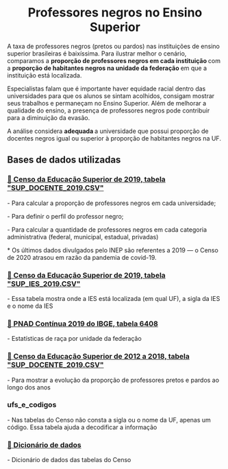 <h1 align="center">Professores negros no Ensino Superior</h1>

<p> A taxa de professores negros (pretos ou pardos) nas instituições de ensino superior brasileiras é baixíssima. Para ilustrar melhor o cenário, comparamos a <strong> proporção de professores negros em cada instituição </strong> com a <strong> proporção de habitantes negros na unidade da federação </strong> em que a instituição está localizada. </p>
<p> Especialistas falam que é importante haver equidade racial dentro das universidades para que os alunos se sintam acolhidos, consigam mostrar seus trabalhos e permaneçam no Ensino Superior. Além de melhorar a qualidade do ensino, a presença de professores negros pode contribuir para a diminuição da evasão.</p>
<p> A análise considera <strong> adequada </strong> a universidade que possui proporção de docentes negros igual ou superior à proporção de habitantes negros na UF. </p>

<h2> Bases de dados utilizadas </h2>

<h3> <a href="https://www.gov.br/inep/pt-br/areas-de-atuacao/pesquisas-estatisticas-e-indicadores/censo-da-educacao-superior/resultados">🔗 Censo da Educação Superior de 2019, tabela "SUP_DOCENTE_2019.CSV"</a> </h3>
<p> - Para calcular a proporção de professores negros em cada universidade; </p>
<p> - Para definir o perfil do professor negro; </p>
<p> - Para calcular a quantidade de professores negros em cada categoria administrativa (federal, municipal, estadual, privadas) </p>
<p> * Os últimos dados divulgados pelo INEP são referentes a 2019 — o Censo de 2020 atrasou em razão da pandemia de covid-19. </p>

<h3> <a href="https://www.gov.br/inep/pt-br/areas-de-atuacao/pesquisas-estatisticas-e-indicadores/censo-da-educacao-superior/resultados">🔗 Censo da Educação Superior de 2019, tabela "SUP_IES_2019.CSV"</a> </h3>
<p> - Essa tabela mostra onde a IES está localizada (em qual UF), a sigla da IES e o nome da IES </p>

<h3> <a href="https://sidra.ibge.gov.br/tabela/6408#resultado">🔗 PNAD Contínua 2019 do IBGE, tabela 6408</a> </h3>
<p> - Estatísticas de raça por unidade da federação

<h3> <a href="https://www.gov.br/inep/pt-br/areas-de-atuacao/pesquisas-estatisticas-e-indicadores/censo-da-educacao-superior/resultados">🔗 Censo da Educação Superior de 2012 a 2018, tabela "SUP_DOCENTE_2019.CSV"</a> </h3>
<p> - Para mostrar a evolução da proporção de professores pretos e pardos ao longo dos anos </p>

<h3> ufs_e_codigos</a> </h3>
<p> - Nas tabelas do Censo não consta a sigla ou o nome da UF, apenas um código. Essa tabela ajuda a decodificar a informação </p>

<h3> <a href="https://www.gov.br/inep/pt-br/areas-de-atuacao/pesquisas-estatisticas-e-indicadores/censo-da-educacao-superior/resultados">🔗 Dicionário de dados </a></h3>
<p> - Dicionário de dados das tabelas do Censo </p>
